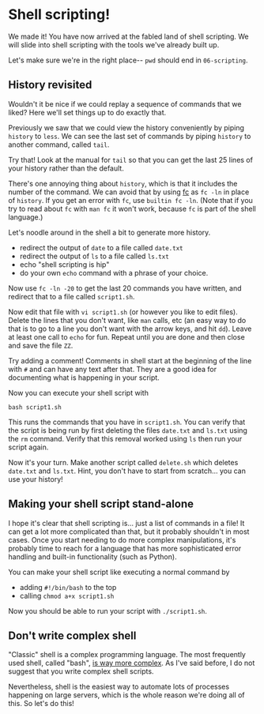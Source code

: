 # Shell scripting!

We made it!
You have now arrived at the fabled land of shell scripting.
We will slide into shell scripting with the tools we've already built up.

Let's make sure we're in the right place-- `pwd` should end in `06-scripting`.

## History revisited

Wouldn't it be nice if we could replay a sequence of commands that we liked?
Here we'll set things up to do exactly that.

Previously we saw that we could view the history conveniently by piping `history` to `less`.
We can see the last set of commands by piping `history` to another command, called `tail`.

Try that!
Look at the manual for `tail` so that you can get the last 25 lines of your history rather than the default.

There's one annoying thing about `history`, which is that it includes the number of the command.
We can avoid that by using [fc](http://pubs.opengroup.org/onlinepubs/9699919799/utilities/fc.html#top) as `fc -ln` in place of `history`.
If you get an error with `fc`, use `builtin fc -ln`.
(Note that if you try to read about `fc` with `man fc` it won't work, because `fc` is part of the shell language.)

Let's noodle around in the shell a bit to generate more history.

* redirect the output of `date` to a file called `date.txt`
* redirect the output of `ls` to a file called `ls.txt`
* echo "shell scripting is hip"
* do your own `echo` command with a phrase of your choice.

Now use `fc -ln -20` to get the last 20 commands you have written, and redirect that to a file called `script1.sh`.

Now edit that file with `vi script1.sh` (or however you like to edit files).
Delete the lines that you don't want, like `man` calls, etc (an easy way to do that is to go to a line you don't want with the arrow keys, and hit `dd`).
Leave at least one call to `echo` for fun.
Repeat until you are done and then close and save the file `ZZ`.

Try adding a comment!
Comments in shell start at the beginning of the line with `#` and can have any text after that.
They are a good idea for documenting what is happening in your script.

Now you can execute your shell script with

    bash script1.sh

This runs the commands that you have in `script1.sh`.
You can verify that the script is being run by first deleting the files `date.txt` and `ls.txt` using the `rm` command.
Verify that this removal worked using `ls` then run your script again.

Now it's your turn.
Make another script called `delete.sh` which deletes `date.txt` and `ls.txt`.
Hint, you don't have to start from scratch... you can use your history!


## Making your shell script stand-alone

I hope it's clear that shell scripting is... just a list of commands in a file!
It can get a lot more complicated than that, but it probably shouldn't in most cases.
Once you start needing to do more complex manipulations, it's probably time to reach for a language that has more sophisticated error handling and built-in functionality (such as Python).

You can make your shell script like executing a normal command by

* adding `#!/bin/bash` to the top
* calling `chmod a+x script1.sh`

Now you should be able to run your script with `./script1.sh`.


## Don't write complex shell

"Classic" shell is a complex programming language.
The most frequently used shell, called "bash", [is way more complex](https://www.tldp.org/LDP/abs/html/).
As I've said before, I do not suggest that you write complex shell scripts.

Nevertheless, shell is the easiest way to automate lots of processes happening on large servers, which is the whole reason we're doing all of this.
So let's do this!
